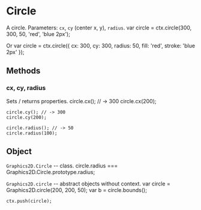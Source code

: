 ﻿Circle
===================
A circle. Parameters: `cx`, `cy` (center x, y), `radius`.
	var circle = ctx.circle(300, 300, 50, 'red', 'blue 2px');

Or
	var circle = ctx.circle({
		cx: 300,
		cy: 300,
		radius: 50,
		fill: 'red',
		stroke: 'blue 2px'
	});

## Methods
### cx, cy, radius
Sets / returns properties.
	circle.cx(); // -> 300
	circle.cx(200);

	circle.cy(); // -> 300
	circle.cy(200);

	circle.radius(); // -> 50
	circle.radius(100);

## Object
`Graphics2D.Circle` -- class.
	circle.radius === Graphics2D.Circle.prototype.radius;

`Graphics2D.circle` -- abstract objects without context.
	var circle = Graphics2D.circle(200, 200, 50);
	var b = circle.bounds();
	
	ctx.push(circle);